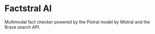 # Factstral AI

Multimodal fact checker powered by the Pixtral model by Mistral and the Brave search API.
 
